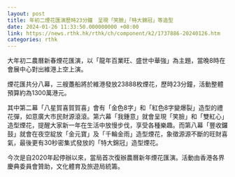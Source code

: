 ```yaml
---
layout: post
title: 年初二煙花匯演歷時23分鐘　呈現「笑臉」「特大錦冠」等造型
date: 2024-01-26 11:33:50.000000000 +08:00
link: https://news.rthk.hk/rthk/ch/component/k2/1737886-20240126.htm
categories: rthk
---
```


大年初二農曆新春煙花匯演，以「龍年百業旺、盛世中華強」為主題，當晚8時在會展中心對出維港上空上演。

煙花匯共分八幕，三艘躉船將於維港發放23888枚煙花，歷時23分鐘，活動整體預算約為1300萬港元。

其中第二幕「八星賀喜賀賀喜」會有「金色8字」和「紅色8字變爆裂」造型的禮花彈，如意廣大市民財源滾滾。第六幕「我鍾意」就會呈現「笑臉」和「雙紅心」造型煙花，提醒大家新一年在生活中放慢步伐，享受各種樂趣。而第八幕「豐收鑼鼓」就會在夜空綻放「金元寶」及「千輪金雨」造型煙花，象徵源源不斷的旺財喜氣，最後更有30秒密集式發放的「特大錦冠」造型煙花。

今次是自2020年起停辦以來，當局首次復辦農曆新年煙花匯演。活動由香港各界慶典委員會贊助，文化體育及旅遊局統籌。

